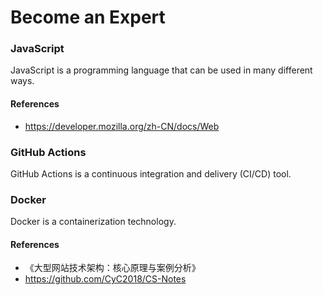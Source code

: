 # Become an Expert

### JavaScript

JavaScript is a programming language that can be used in many different ways.

#### References

- <https://developer.mozilla.org/zh-CN/docs/Web>

### GitHub Actions

GitHub Actions is a continuous integration and delivery (CI/CD) tool.

### Docker

Docker is a containerization technology.

#### References

- 《大型网站技术架构：核心原理与案例分析》
- <https://github.com/CyC2018/CS-Notes>

